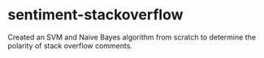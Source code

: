 # sentiment-stackoverflow
Created an SVM and Naive Bayes algorithm from scratch to determine the polarity of stack overflow comments.
